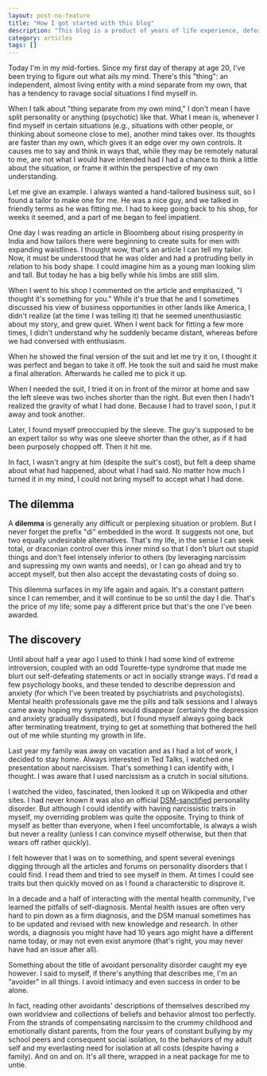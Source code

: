 ```yaml
---
layout: post-no-feature
title: "How I got started with this blog"
description: "This blog is a product of years of life experience, defeats and pain. But it started with a simple disovery. "
category: articles
tags: []
---
```


Today I'm in my mid-forties.  Since my first day of therapy at age 20, I've been trying to figure out what ails my mind. There's this "thing": an independent, almost living entity with a mind separate from my own, that has a tendency to ravage social situations I find myself in.

When I talk about "thing separate from my own mind," I don't mean I have split personality or anything (psychotic) like that. What I mean is, whenever I find myself in certain situations (e.g., situations with other people, or thinking about someone close to me), another mind takes over. Its thoughts are faster than my own, which gives it an edge over my own controls. It causes me to say and think in ways that, while they may be remotely natural to me, are not what I would have intended had I had a chance to think a little about the situation, or frame it within the perspective of my own understanding.

Let me give an example. I always wanted a hand-tailored business suit, so I found a tailor to make one for me. He was a nice guy, and we talked in friendly terms as he was fitting me. I had to keep going back to his shop, for weeks it seemed, and a part of me began to feel impatient.

One day I was reading an article in Bloomberg about rising prosperity in India and how tailors there were beginning to create suits for men with expanding waistlines. I thought wow, that's an article I can tell my tailor. Now, it must be understood that he was older and had a protruding belly in relation to his body shape. I could imagine him as a young man looking slim and tall. But today he has a big belly while his limbs are still slim.

When I went to his shop I commented on the article and emphasized, "I thought it's something for you." While it's true that he and I sometimes discussed his view of business opportunities in other lands like America, I didn't realize (at the time I was telling it) that he seemed unenthusiastic about my story, and grew quiet. When I went back for fitting a few more times, I didn't understand why he suddenly became distant, whereas before we had conversed with enthusiasm.

When he showed the final version of the suit and let me try it on, I thought it was perfect and began to take it off. He took the suit and said he must make a final alteration. Afterwards he called me to pick it up.

When I needed the suit, I tried it on in front of the mirror at home and saw the left sleeve was two inches shorter than the right. But even then I hadn't realized the gravity of what I had done. Because I had to travel soon, I put it away and took another.

Later, I found myself preoccupied by the sleeve. The guy's supposed to be an expert tailor so why was one sleeve shorter than the other, as if it had been purposely chopped off. Then it hit me.

In fact, I wasn't angry at him (despite the suit's cost), but felt a deep shame about what had happened, about what I had said. No matter how much I turned it in my mind, I could not bring myself to accept what I had done.

## The dilemma

A **dilemma** is generally any difficult or perplexing situation or problem. But I never forget the prefix "di" embedded in the word. It suggests not one, but two equally undesirable alternatives. That's my life, in the sense I can seek total, or draconian control over this inner mind so that I don't blurt out stupid things and don't feel intensely inferior to others (by leveraging narcissim and supressing my own wants and needs), or I can go ahead and try to accept myself, but then also accept the devastating costs of doing so.

This dilemma surfaces in my life again and again. It's a constant pattern since I can remember, and it will continue to be so until the day I die. That's the price of my life; some pay a different price but that's the one I've been awarded.

## The discovery

Until about half a year ago I used to think I had some kind of extreme introversion, coupled with an odd Tourette-type syndrome that made me blurt out self-defeating statements or act in socially strange ways. I'd read a few psychology books, and these tended to describe depression and anxiety (for which I've been treated by psychiatrists and psychologists). Mental health professionals gave me the pills and talk sessions and I always came away hoping my symptoms would disappear (certainly the depression and anxiety gradually dissipated), but I found myself always going back after terminating treatment, trying to get at something that bothered the hell out of me while stunting my growth in life.

Last year my family was away on vacation and as I had a lot of work, I decided to stay home. Always interested in Ted Talks, I watched one presentation about narcissism. That's something I can identify with, I thought. I was aware that I used narcissism as a crutch in social situtions.

I watched the video, fascinated, then looked it up on Wikipedia and other sites. I had never known it was also an official [DSM-sanctified](http://www.dsm5.org/psychiatrists/practice/dsm) personality disorder. But although I could identify with having narcissistic traits in myself, my overriding problem was quite the opposite. Trying to think of myself as better than everyone, when I feel uncomfortable, is always a wish but never a reality (unless I can convince myself otherwise, but then that wears off rather quickly).

I felt however that I was on to something, and spent several evenings digging through all the articles and forums on personality disorders that I could find. I read them and tried to see myself in them. At times I could see traits but then quickly moved on as I found a characterstic to disprove it.

In a decade and a half of interacting with the mental health community, I've learned the pitfalls of self-diagnosis. Mental health issues are often very hard to pin down as a firm diagnosis, and the DSM manual sometimes has to be updated and revised with new knowledge and research. In other words, a diagnosis you might have had 10 years ago might have a different name today, or may not even exist anymore (that's right, you may never have had an issue after all).

Something about the title of avoidant personality disorder caught my eye however. I said to myself, if there's anything that describes me, I'm an "avoider" in all things. I avoid intimacy and even success in order to be alone.

In fact, reading other avoidants' descriptions of themselves described my own worldview and collections of beliefs and behavior almost too perfectly. From the strands of compensating narcissim to the crummy childhood and emotionally distant parents, from the four years of constant bullying by my school peers and consequent social isolation, to the behaviors of my adult self and my everlasting need for isolation at all costs (despite having a family). And on and on. It's all there, wrapped in a neat package for me to untie.
